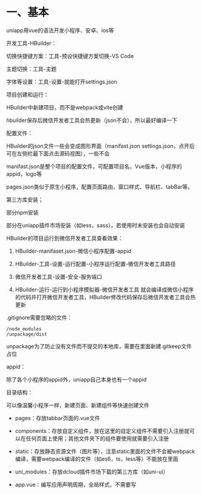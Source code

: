 # 一、基本

uniapp用vue的语法开发小程序、安卓、ios等

开发工具-HBuilder：

切换快捷键方案：工具-预设快捷键方案切换-VS Code

主题切换：工具-主题

字体等设置：工具-设置-就能打开settings.json

项目创建和运行：

HBuilder中新建项目，而不是webpack或vite创建

hbuilder保存后微信开发者工具会热更新（json不会），所以最好编译一下

配置文件：

HBuilder的json文件一些会变成图形界面（manifast.json settings.json，点开后可在左侧栏最下面点击源码视图），一些不会

manifast.json是整个项目的配置文件，可配置项目名，Vue版本，小程序的appid，logo等

pages.json类似于原生小程序，配置页面路由、窗口样式、导航栏、tabBar等。

第三方库安装；

部分npm安装

部分在uniapp插件市场安装（如less，sass），若使用时未安装也会自动安装

HBuilder的项目运行到微信开发者工具查看效果：

1. HBuilder-manifaset.json-微信小程序配置-appid

2. HBuilder-工具-设置-运行配置-小程序运行配置-微信开发者工具路径

3. 微信开发者工具-设置-安全-服务端口

4. HBuilder-运行-运行到小程序模拟器-微信开发者工具   就会编译成微信小程序的代码并打开微信开发者工具，HBuilder修改代码保存后微信开发者工具会热更新

.gitignore需要忽略的文件：

```
/node_modules
/unpackage/dist
```

unpackage为了防止没有文件而不提交的本地库，需要在里面新建.gitkeep文件占位

appid：

除了各个小程序的appid外，uniapp自己本身也有一个appid

目录结构：

可以像温馨小程序一样，新建页面、新建组件等快速创建文件

* pages：存放tabbar页面的.vue文件

* components：存放自定义组件，放在这里的自定义组件不需要引入注册就可以在任何页面上使用；其他文件夹下的组件要使用就需要引入注册

* static：存放静态资源文件（图片等），注意static里面的文件不会被webpack编译，需要webpack编译的文件（如es6，ts，less等）不能放在里面

* uni_modules：存放dcloud插件市场下载的第三方库（如uni-ui）

* app.vue：编写应用声明周期，全局样式，不需要写<template>

* uni.scss：系统会自动引入，配置全局样式（需要自行npm安scss）

* manifast.json：H5，小程序，安卓，ios的配置文件

* pages.json：相当于微信小程序的app.json

* vue.config.json：webpack配置文件（需要自己创建）

# 二、语法

采用Vue语法+微信小程序配置文件的开发模式，规范如下：

* uniapp的顶级对象是uni，有各个端的api，微信小程序的全部api都可以通过uni调用，可以通过 uni.xxx = yyy 来挂载到uni，保留了H5的定时器。

* 每个页面对应一个.vue文件，可以使用所有的Vue语法，此外还可以使用微信小程序的组件、生命周期（应用生命周期都写在app.vue）

* uniapp事件总线：
  
  uni.$emit()
  
  uni.$on()
  
  uni.$off()

* 若使用了div，span，img，input，button，编译成微信小程序会变成view，text，image，input，button，为了兼容多端推荐使用微信小程序的标签

* css为了兼容多端，推荐使用flex布局

* 引入资源时，不推荐使用相对路径，推荐使用绝对路径， ‘@/xxx.png’  是根目录下的xxx.png（但如果是路径保存为js的变量，就不能加@）；非引入资源时（如路由跳转），就根据各自的语法规范。

Vue3使用：

需要在manifast.json中配置：

```
...
"vueVersion": "3",
...
```

Vue3.2的使用：

```
//微信小程序的生命周期和上拉加载等等在Vue2 Vue3.0都可以写在配置项中，而Vue3.2的script setup用法如下：
<script setup>
import {onLoad} from '@dcloudio/uni-app'
onLoad((options) => {
    console.log(options)
})
</script>
```

全局样式：

```
//app.vue
<style>
page {

}
</style>
```

生产环境判断：

```
if(process.env.NODE_ENV == 'development')
  console.log('开发环境')
else console.log('生产环境')
```

配置文件：

amnifast.json里的mp-weixin配置项就是微信小程序project.config.json的相关配置

pages.json和微信小程序的app.json用法一样，可配置页面，导航栏，tabBar等，

不同点：

1. window配置项变成了globalStyle

2. pages配置项不是数组，而是对象，每个对象可以放path，style，style里面就是微信小程序各个页面的json文件中的样式属性，会覆盖全局配置的样式

分包的使用与微信小程序相同，但是pages配置项和主包一样可以设置style

如在根目录下创建packageA文件夹作为分包，里面创建 GoodsDetail/GoodsDetail.vue

```
"subpackages": [
  {
    "root":"packageA",
    "pages":[{
      "path": "GoodsDetail/GoodsDetail",
      "style": {}
    }]
  }
],
```

自定义组件都放在 /components 目录下，可通过右键新建组件快速创建

自定义组件不用像vue需要引入注册，也不需要像微信小程序需要配置json，而是直接使用

uni-ui：

跑版本会自动放在components中，新版本需要自己新建一个uni_modules文件夹，栽倒dcloud官网下载uni-ui

uni-ui的组件都不需要引入就可以直接使用

uni-ui可以直接修改源代码
uni-ui直接给class无法修改样式
uni-ui常用：
<uni-icons type="home" :size="18">
<uni-tag>
<uni-number-box>
<uni-goods-nav>
<uni-swipe-action>

# 网络请求

微信小程序无法使用axios，原生小程序的网络请求API功能也不够用（如没有拦截器）

```
npm install --save @escook/request-miniprogram

//main.js
//挂载到uni，可以使用拦截器，里面调用微信小程序的api
import {$http} from '@escook/request-miniprogram'
$http.baseUrl = '...'
//请求拦截器
$http.beforeRequest = (opt) => {
  uni.showLoading({
    title: '加载中...'
  })
}
//响应拦截器
$http.afterRequest = (res) => {
  uni.hideLoading()
}
uni.$http = $http

//用到的地方中
uni.$http.get('/api/public/v1/home/swiperdata').then(res => {
    console.log(res.data)
})
```

注意，由于项目最终运行到微信小程序端，所以网络请求的要求也和微信小程序一样，需要配置合法域名，或勾选不检验合法域名

# 跨平台兼容

## 1 平台判断

大部分组件和API，uniapp已经做了跨平台的封装，可以直接使用；但是部分的组件和API由于平台特性而无法跨平台（组件和API在哪个平台可使用详见文档）

在需要自己做跨平台，或不同平台需要不同的个性化，就需要自己进行平台判断。

运行时判断：

```
switch(uni.getSystemInfoSync().platform){
  case 'android':
    console.log('安卓')
    breeak
  ...
}
```

编译时判断：

使用注释条件编译

```
<template>
  <!-- #ifdef h5 -->
  <text>h5</text>
  <!-- #endif -->
  <!-- #ifdef MP-WEIXIN -->
  <text>weixin</text>
  <!-- #endif -->
</template>

<script>
export default {
  onLoad(){
    // #ifdef h5
    console.log('h5')
    // #endif
    // #ifdef MP-WEIXIN
    console.log('weixin')
    // #endif
  }  
}
</script>
/* #ifdef h5 */
...
/* #endif */
/* #ifdef MP-WEIXIN */
...
/* #endif */
<style>

</style>
```

| #ifdef  | 仅在当前平台 |
| ------- | ------ |
| #ifndef | 除了该平台  |

具体的平台类型详见文档，此外还可以判断是在Vue2还是Vue3

```
// #ifdef VUE3
...
// #endif
```

还可以在pages.json中使用（只有pages.json这个json文件可以用）：

由于JSON的严格性，最后一个属性不能加逗号，而条件编译若不成立则整个代码块都不变异，所以需要特别注意逗号。

```
{
  ...
  "xxx":{...}
  // #ifdef h5
  ,"yyy":{},
  // #endif
  ...
}
```

若是globalStyle想实现跨平台，不推荐使用条件编译，推荐使用平台节点：

节点里面的配置，建议参考各平台的说明，直接使用各平台的特有属性

```
{
  "globalStyle":{
    ...
    "mp-weixin":{...}
  }
}
```

此外，static目录也可使用条件编译，在对应平台打包对应的文件夹爱，以此减少打包体积，具体详见文档。

运行时判断和编译时判断的区别：

* 编译时判断，若不符合条件直接不编译，而运行时编译则会全部编译，且运行时多了个判断平台的操作，所以性能上编译时判断占优

* 编译时判断可以在模板、js、css、pages.json中使用，运行时判断只能在js，模板（v-if，v-show）使用，使用上编译时判断也占优

* 编译时判断无法判断安卓，ios，此时只能用运行时编译

## 2 各平台注意事项

（1）安卓

（2）ios

* ios设备，即使是ios的小程序对.webp格式的图片支持都不太好

* 地图的覆盖物，使用高清图时，文件名要以@2或@3结尾，如 xxx@2.png

（3）微信小程序

* 不支持id选择器和通配符选择器

（4）支付宝小程序

* 项目中不允许出现以@等特殊符号命名的文件

（5）





# 打包发布

uniapp发布微信小程序：
1.微信后台-开发-开发管理-开发设置-服务器域名-来设置合法域名
2.dcloud开发者中心-创建项目-复制项目的appid到manifast.json中
3.复制小程序appid到manifast.json】
4。HBuilder-发行-小程序微信-输入小程序名和小程序appid点击发行
5.弹出的微信开发者工具-上传-输入版本号上传
6.微信后台-管理-版本管理-提交审核

end
